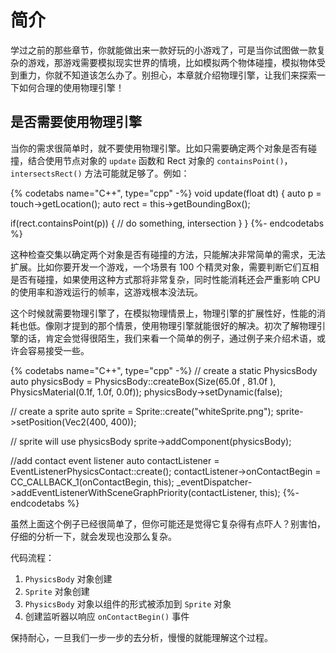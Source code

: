 # 简介

学过之前的那些章节，你就能做出来一款好玩的小游戏了，可是当你试图做一款复杂的游戏，那游戏需要模拟现实世界的情境，比如模拟两个物体碰撞，模拟物体受到重力，你就不知道该怎么办了。别担心，本章就介绍物理引擎，让我们来探索一下如何合理的使用物理引擎！

## 是否需要使用物理引擎

当你的需求很简单时，就不要使用物理引擎。比如只需要确定两个对象是否有碰撞，结合使用节点对象的 `update` 函数和 Rect 对象的 `containsPoint()`，`intersectsRect()` 方法可能就足够了。例如：

{% codetabs name="C++", type="cpp" -%}
void update(float dt)
{
  auto p = touch->getLocation();
  auto rect = this->getBoundingBox();

  if(rect.containsPoint(p))
  {
      // do something, intersection
  }
}
{%- endcodetabs %}

这种检查交集以确定两个对象是否有碰撞的方法，只能解决非常简单的需求，无法扩展。比如你要开发一个游戏，一个场景有 100 个精灵对象，需要判断它们互相是否有碰撞，如果使用这种方式那将非常复杂，同时性能消耗还会严重影响 CPU 的使用率和游戏运行的帧率，这游戏根本没法玩。

这个时候就需要物理引擎了，在模拟物理情景上，物理引擎的扩展性好，性能的消耗也低。像刚才提到的那个情景，使用物理引擎就能很好的解决。初次了解物理引擎的话，肯定会觉得很陌生，我们来看一个简单的例子，通过例子来介绍术语，或许会容易接受一些。

{% codetabs name="C++", type="cpp" -%}
// create a static PhysicsBody
auto physicsBody = PhysicsBody::createBox(Size(65.0f , 81.0f ), PhysicsMaterial(0.1f, 1.0f, 0.0f));
physicsBody->setDynamic(false);

// create a sprite
auto sprite = Sprite::create("whiteSprite.png");
sprite->setPosition(Vec2(400, 400));

// sprite will use physicsBody
sprite->addComponent(physicsBody);

//add contact event listener
auto contactListener = EventListenerPhysicsContact::create();
contactListener->onContactBegin = CC_CALLBACK_1(onContactBegin, this);
_eventDispatcher->addEventListenerWithSceneGraphPriority(contactListener, this);
{%- endcodetabs %}

虽然上面这个例子已经很简单了，但你可能还是觉得它复杂得有点吓人？别害怕，仔细的分析一下，就会发现也没那么复杂。

代码流程：

  1. `PhysicsBody` 对象创建
  1. `Sprite` 对象创建
  1. `PhysicsBody` 对象以组件的形式被添加到 `Sprite` 对象
  1. 创建监听器以响应 `onContactBegin()` 事件

保持耐心，一旦我们一步一步的去分析，慢慢的就能理解这个过程。
